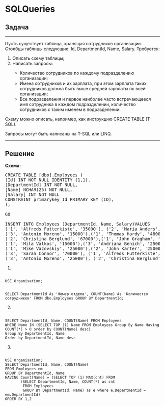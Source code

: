 # SQLQueries

<h2>Задача </h2>
<hr/>

Пусть существует таблица, хранящая сотрудников организации. Столбцы таблицы следующие: Id, DepartmentId, Name, Salary. Требуется:

<ol>
<li> Описать схему таблицы; </li>

<li> Написать запросы: </li>
<ul><li>Количество сотрудников по каждому подразделению организации;

<li>Имена сотрудников и их зарплата, при этом зарплата таких сотрудников должна быть выше средней зарплаты по всей организации; </li>

<li>Все подразделения и первое наиболее часто встречающееся имя сотрудника в каждом подразделении, количество сотрудников с таким именем в подразделении. </li>
</ul></ol>

Схему можно описать, например, как инструкцию CREATE TABLE (T-SQL).

Запросы могут быть написаны на T-SQL или LINQ.
<hr>

<h2>Решение</h2>

<b>Схема:</b>
<pre>
CREATE TABLE [dbo].Employees (
[Id] INT NOT NULL IDENTITY (1,1),
[DepartmentId] INT NOT NULL,
[Name] NCHAR(25) NOT NULL,
[Salary] INT NOT NULL
CONSTRAINT primarykey_Id PRIMARY KEY (ID),
);

GO

INSERT INTO Employees (DepartmentId, Name, Salary)VALUES 
('1', 'Alfreds Futterkiste', '35000'), ('2', 'Maria Anders', '35000'),
('3', 'Antonio Moreno', '15000'),('1', 'Thomas Hardy', '48000'),
('2', 'Christina Berglund', '67000'),('1', 'John Gragham', '35000'),
('1', 'Mila Valkos', '15000'),('3', 'Andriana Benich', '25000'),
('1', 'Mike Vazovskiy', '25000'),('2', 'John Karter', '25000'),
('3', 'Sarah Connor', '70000'), ('1', 'Alfreds Futterkiste', '45000'),
('3', 'Antonio Moreno', '25000'), ('2', 'Christina Berglund', '57000')
</pre>

1.
<code>
USE Organisation;

SELECT DepartmentId As 'Номер отдела', COUNT(Name) As 'Количество сотрудников' FROM dbo.Employees
GROUP BY DepartmentId;
</code>

2.
<code>
SELECT DepartmentId, Name, COUNT(Name) FROM Employees
WHERE Name IN (SELECT TOP (1) Name FROM Employees Group By Name Having COUNT(*) > 0 order by COUNT(Name) desc)
Group By DepartmentId, Name
Order by DepartmentId, Name desc
</code>

3. 
<code>
USE Organisation;
SELECT DepartmentId, Name, COUNT(Name)
FROM Employees em
GROUP BY DepartmentId, Name
HAVING Count(Name) = (SELECT TOP (1) MAX(cnt) FROM 
       (SELECT DepartmentId, Name, COUNT(*) as cnt
        FROM Employees 
        GROUP BY DepartmentId, Name) as e where e.DepartmentId = em.DepartmentId)
ORDER BY 1,2
</code>
